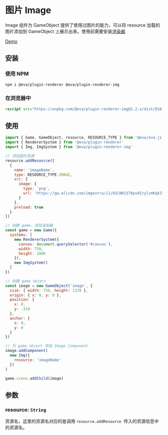# 图片 Image

Image 组件为 GameObject 提供了使用过图片的能力，可以将 resource 加载的图片添加到 GameObject 上展示出来。使用前需要安装[渲染器](prepareRender)

[Demo](https://eva.js.org/playground/#/image)

## 安装

### 使用 NPM
```bash
npm i @eva/plugin-renderer @eva/plugin-renderer-img
```

### 在浏览器中
```html
<script src="https://unpkg.com/@eva/plugin-renderer-img@1.2.x/dist/EVA.plugin.renderer.img.min.js"></script>
```

## 使用

```js
import { Game, GameObject, resource, RESOURCE_TYPE } from '@eva/eva.js'
import { RendererSystem } from '@eva/plugin-renderer'
import { Img, ImgSystem } from '@eva/plugin-renderer-img'

// 添加图片资源
resource.addResource([
  {
    name: 'imageName',
    type: RESOURCE_TYPE.IMAGE,
    src: {
      image: {
        type: 'png',
        url: 'https://gw.alicdn.com/imgextra/i1/O1CN01376pu91tylcmKqXIt_!!6000000005971-2-tps-658-1152.png'
      }
    },
    preload: true
  }
])

// 创建 game，添加渲染器
const game = new Game({
  systems: [
    new RendererSystem({
      canvas: document.querySelector('#canvas'),
      width: 750,
      height: 1000
    }),
    new ImgSystem()
  ]
})

// 创建 game object
const image = new GameObject('image', {
  size: { width: 750, height: 1319 },
  origin: { x: 0, y: 0 },
  position: {
    x: 0,
    y: -319
  },
  anchor: {
    x: 0,
    y: 0
  }
})

// 为 game object 添加 Image Component
image.addComponent(
  new Img({
    resource: 'imageName'
  })
)

game.scene.addChild(image)
```

## 参数

### resource: `String`

资源名，这里的资源名对应的是调用 `resource.addResource`  传入的资源信息中的资源名。


